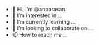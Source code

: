 - 👋 Hi, I’m @anparasan
- 👀 I’m interested in ...
- 🌱 I’m currently learning ...
- 💞️ I’m looking to collaborate on ...
- 📫 How to reach me ...

<!---
anparasan/anparasan is a ✨ special ✨ repository because its `README.md` (this file) appears on your GitHub profile.
You can click the Preview link to take a look at your changes.
--->

